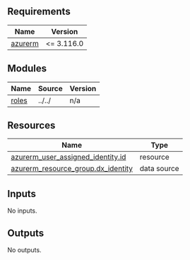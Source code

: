 <!-- BEGIN_TF_DOCS -->
## Requirements

| Name | Version |
|------|---------|
| <a name="requirement_azurerm"></a> [azurerm](#requirement\_azurerm) | <= 3.116.0 |

## Modules

| Name | Source | Version |
|------|--------|---------|
| <a name="module_roles"></a> [roles](#module\_roles) | ../../ | n/a |

## Resources

| Name | Type |
|------|------|
| [azurerm_user_assigned_identity.id](https://registry.terraform.io/providers/hashicorp/azurerm/latest/docs/resources/user_assigned_identity) | resource |
| [azurerm_resource_group.dx_identity](https://registry.terraform.io/providers/hashicorp/azurerm/latest/docs/data-sources/resource_group) | data source |

## Inputs

No inputs.

## Outputs

No outputs.
<!-- END_TF_DOCS -->